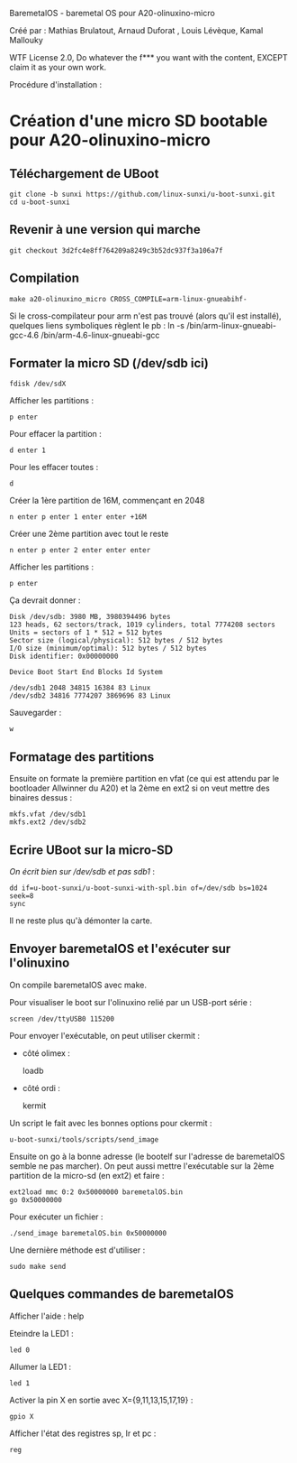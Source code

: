 BaremetalOS - baremetal OS pour A20-olinuxino-micro

Créé par : Mathias Brulatout, Arnaud Duforat <neokeld>, Louis Lévèque, Kamal Mallouky

WTF License 2.0, 
Do whatever the f*** you want with the content, EXCEPT claim it as your own work.


Procédure d'installation :

Création d'une micro SD bootable pour A20-olinuxino-micro
=========================================================

Téléchargement de UBoot
-----------------------
    git clone -b sunxi https://github.com/linux-sunxi/u-boot-sunxi.git
    cd u-boot-sunxi

Revenir à une version qui marche
--------------------------------

    git checkout 3d2fc4e8ff764209a8249c3b52dc937f3a106a7f

Compilation
-----------

    make a20-olinuxino_micro CROSS_COMPILE=arm-linux-gnueabihf-
Si le cross-compilateur pour arm n'est pas trouvé
(alors qu'il est installé), quelques liens symboliques règlent le pb :
    ln -s /bin/arm-linux-gnueabi-gcc-4.6 /bin/arm-4.6-linux-gnueabi-gcc

Formater la micro SD (/dev/sdb ici)
-----------------------------------

    fdisk /dev/sdX

Afficher les partitions :

    p enter

Pour effacer la partition :

    d enter 1

Pour les effacer toutes :

    d

Créer la 1ère partition de 16M, commençant en 2048

    n enter p enter 1 enter enter +16M

Créer une 2ème partition avec tout le reste

    n enter p enter 2 enter enter enter

Afficher les partitions :

    p enter

Ça devrait donner :

    Disk /dev/sdb: 3980 MB, 3980394496 bytes
    123 heads, 62 sectors/track, 1019 cylinders, total 7774208 sectors
    Units = sectors of 1 * 512 = 512 bytes
    Sector size (logical/physical): 512 bytes / 512 bytes
    I/O size (minimum/optimal): 512 bytes / 512 bytes
    Disk identifier: 0x00000000
    
    Device Boot Start End Blocks Id System
    
    /dev/sdb1 2048 34815 16384 83 Linux
    /dev/sdb2 34816 7774207 3869696 83 Linux

Sauvegarder :

    w

Formatage des partitions
------------------------

Ensuite on formate la première partition en vfat (ce qui est attendu par le bootloader Allwinner du A20) et la 2ème en ext2 si on veut mettre des binaires dessus :

    mkfs.vfat /dev/sdb1
    mkfs.ext2 /dev/sdb2

Ecrire UBoot sur la micro-SD
----------------------------

*On écrit bien sur /dev/sdb et pas sdb1* :

    dd if=u-boot-sunxi/u-boot-sunxi-with-spl.bin of=/dev/sdb bs=1024 seek=8
    sync

Il ne reste plus qu'à démonter la carte.

Envoyer baremetalOS et l'exécuter sur l'olinuxino
-------------------------------------------------

On compile baremetalOS avec make.

Pour visualiser le boot sur l'olinuxino relié par un USB-port série :

    screen /dev/ttyUSB0 115200

Pour envoyer l'exécutable, on peut utiliser ckermit :
- côté olimex :

    loadb

- côté ordi :

    kermit

Un script le fait avec les bonnes options pour ckermit :

    u-boot-sunxi/tools/scripts/send_image

Ensuite on go à la bonne adresse (le bootelf sur l'adresse de baremetalOS semble ne pas marcher).
On peut aussi mettre l'exécutable sur la 2ème partition de la micro-sd (en ext2)
et faire :

    ext2load mmc 0:2 0x50000000 baremetalOS.bin
    go 0x50000000

Pour exécuter un fichier :

    ./send_image baremetalOS.bin 0x50000000

Une dernière méthode est d'utiliser :

    sudo make send

Quelques commandes de baremetalOS
---------------------------------

Afficher l'aide :
    help

Eteindre la LED1 :

    led 0

Allumer la LED1 :

    led 1

Activer la pin X en sortie avec X={9,11,13,15,17,19} :

    gpio X

Afficher l'état des registres sp, lr et pc :

    reg
